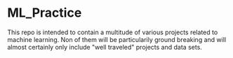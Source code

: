 # ML_Practice
This repo is intended to contain a multitude of various projects related to machine learning. Non of them will be particularily ground breaking and will almost certainly only include "well traveled" projects and data sets. 
